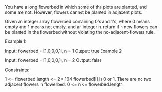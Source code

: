 You have a long flowerbed in which some of the plots are planted, and some are not. However, flowers cannot be planted in adjacent plots.

Given an integer array flowerbed containing 0's and 1's, where 0 means empty and 1 means not empty, and an integer n, return if n new flowers can be planted in the flowerbed without violating the no-adjacent-flowers rule.

Example 1:

Input: flowerbed = [1,0,0,0,1], n = 1
Output: true
Example 2:

Input: flowerbed = [1,0,0,0,1], n = 2
Output: false

Constraints:

1 <= flowerbed.length <= 2 \* 104
flowerbed[i] is 0 or 1.
There are no two adjacent flowers in flowerbed.
0 <= n <= flowerbed.length
